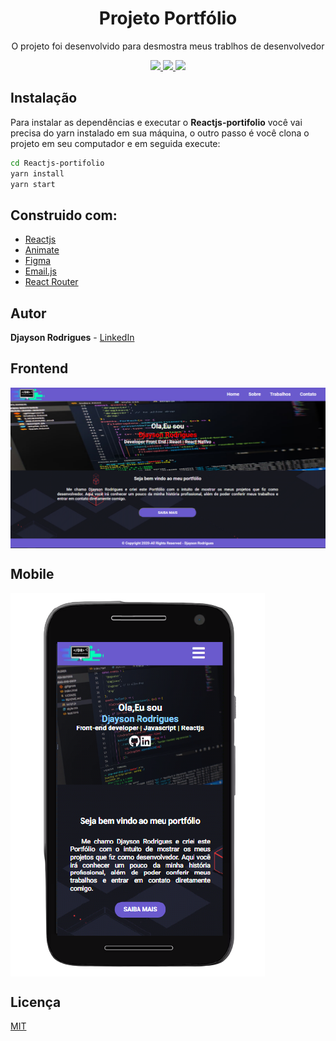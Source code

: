 
<h1 align="center">Projeto Portfólio</h1>
<p align="center">O projeto foi desenvolvido para desmostra meus trablhos de desenvolvedor</p>

<p align="center">
  <a aria-label="Versão do React" href="https://github.com/facebook/react/blob/master/CHANGELOG.md#16131-march-19-2020">
      <img src="https://img.shields.io/badge/React-16.13.1-informational?logo=react"></img>
    </a>
   <a aria-label="Animate" href="https://animate.style/#javascript">
    <img src="https://img.shields.io/badge/Animate.css-4.1.0-informational?"></img>
  </a>
  
   <a aria-label="Email.js" href="https://www.emailjs.com/">
    <img src="https://img.shields.io/badge/Emailjs-2.6.3-red"></img>
  </a>

  </p>

  ## Instalação 
Para instalar as dependências e executar o **Reactjs-portifolio** você vai precisa do yarn instalado em sua máquina, o outro passo é você clona o projeto em seu computador e em seguida execute:

```bash
cd Reactjs-portifolio
yarn install
yarn start
```
## Construido com:
* [Reactjs](https://github.com/facebook/react/blob/master/CHANGELOG.md#16131-march-19-2020)  
* [Animate](https://animate.style/#javascript)
* [Figma](https://figma.com/) 
* [Email.js](https://www.emailjs.com/) 
* [React Router](https://reactrouter.com/web/guides/quick-start) 

## Autor
**Djayson Rodrigues** - [LinkedIn](https://br.linkedin.com/in/djaysonrodrigues)



## Frontend

<img align="center" src="././src/assets/home.png" >


## Mobile
<img align="center" src="././src/assets/homeMobile .png" >

## Licença
[MIT](./LICENSE)
